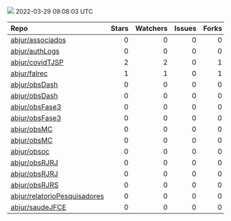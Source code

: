 ![](https://github.com/abjur/abjStatus/workflows/Render%20Status/badge.svg)
2022-03-29 09:08:03 UTC

| Repo                                                                            |  Stars|  Watchers|  Issues|  Forks| Status                                                                                                                                                          | Commit                                                                                                                                                          |
|:--------------------------------------------------------------------------------|------:|---------:|-------:|------:|:----------------------------------------------------------------------------------------------------------------------------------------------------------------|:----------------------------------------------------------------------------------------------------------------------------------------------------------------|
| [abjur/associados](https://github.com/abjur/associados)                         |      0|         0|       0|      0| [![](https://github.com/abjur/associados/workflows/deploy/badge.svg)](https://github.com/abjur/associados/actions/runs/1989734689)                              | <a href="https://github.com/abjur/associados/commit/d136b44890fe809559c8cb45f4cfc69db8b1ec50" title="Merge pull request #1 from abjur/levantamentos">d136b4</a> |
| [abjur/authLogs](https://github.com/abjur/authLogs)                             |      0|         0|       0|      0| [![](https://github.com/abjur/authLogs/workflows/update/badge.svg)](https://github.com/abjur/authLogs/actions/runs/2056020250)                                  | <a href="https://github.com/abjur/authLogs/commit/108ea0f65fde6656d5ceb36b04c9798c11a14102" title="Update data">108ea0</a>                                      |
| [abjur/covidTJSP](https://github.com/abjur/covidTJSP)                           |      2|         2|       0|      1| [![](https://github.com/abjur/covidTJSP/workflows/update-data/badge.svg)](https://github.com/abjur/covidTJSP/actions/runs/2056703038)                           | <a href="https://github.com/abjur/covidTJSP/commit/10e42ec7eb11a0d97fec976222a888670f13796e" title="Update data">10e42e</a>                                     |
| [abjur/falrec](https://github.com/abjur/falrec)                                 |      1|         1|       0|      1| [![](https://github.com/abjur/falrec/workflows/update-data/badge.svg)](https://github.com/abjur/falrec/actions/runs/2046878733)                                 | <a href="https://github.com/abjur/falrec/commit/7cf7f350f89e8ffaee48cbeff85f2892c41780b2" title="Update data">7cf7f3</a>                                        |
| [abjur/obsDash](https://github.com/abjur/obsDash)                               |      0|         0|       0|      0| [![](https://github.com/abjur/obsDash/workflows/deploy-app/badge.svg)](https://github.com/abjur/obsDash/actions/runs/2055140918)                                | <a href="https://github.com/abjur/obsDash/commit/a27d1714dbac8ff5e6d1585367e7ef68c194d335" title="nao faz sentido...">a27d17</a>                                |
| [abjur/obsDash](https://github.com/abjur/obsDash)                               |      0|         0|       0|      0| [![](https://github.com/abjur/obsDash/workflows/deploy-app/badge.svg)](https://github.com/abjur/obsDash/actions/runs/2054787464)                                | <a href="https://github.com/abjur/obsDash/commit/8617e11ecf2742d7a92bcb480f540a989251ef9b" title="testando tirar o markdown daqui">8617e1</a>                   |
| [abjur/obsFase3](https://github.com/abjur/obsFase3)                             |      0|         0|       0|      0| [![](https://github.com/abjur/obsFase3/workflows/deploy/badge.svg)](https://github.com/abjur/obsFase3/actions/runs/2055445052)                                  | <a href="https://github.com/abjur/obsFase3/commit/6f22fb5ab0aaa75ed504f8a3ffd5d3e049fe11ef" title="adicionar patrocinadores">6f22fb</a>                         |
| [abjur/obsFase3](https://github.com/abjur/obsFase3)                             |      0|         0|       0|      0| [![](https://github.com/abjur/obsFase3/workflows/update-data/badge.svg)](https://github.com/abjur/obsFase3/actions/runs/2046626796)                             | <a href="https://github.com/abjur/obsFase3/commit/98e701482c7017195fb9297ae50e8106b949b2cb" title="Update data">98e701</a>                                      |
| [abjur/obsMC](https://github.com/abjur/obsMC)                                   |      0|         0|       0|      0| [![](https://github.com/abjur/obsMC/workflows/deploy/badge.svg)](https://github.com/abjur/obsMC/actions/runs/1994791586)                                        | <a href="https://github.com/abjur/obsMC/commit/767258bd0303b51515a0f8052ee4c51854bfab8f" title="Cria função para converter arquivos em googledrive">767258</a>  |
| [abjur/obsMC](https://github.com/abjur/obsMC)                                   |      0|         0|       0|      0| [![](https://github.com/abjur/obsMC/workflows/update-data/badge.svg)](https://github.com/abjur/obsMC/actions/runs/1914284217)                                   | <a href="https://github.com/abjur/obsMC/commit/e9bd52992043dc41d3460c3f5997d3df05986815" title="Ajustes no update-data">e9bd52</a>                              |
| [abjur/obsoc](https://github.com/abjur/obsoc)                                   |      0|         0|       0|      0| [![](https://github.com/abjur/obsoc/workflows/deploy/badge.svg)](https://github.com/abjur/obsoc/actions/runs/1900660306)                                        | <a href="https://github.com/abjur/obsoc/commit/f54f9255a787c225ef2fdbc1afc5ed98b98690aa" title="ajustes no update-data">f54f92</a>                              |
| [abjur/obsRJRJ](https://github.com/abjur/obsRJRJ)                               |      0|         0|       0|      0| [![](https://github.com/abjur/obsRJRJ/workflows/deploy/badge.svg)](https://github.com/abjur/obsRJRJ/actions/runs/2055746473)                                    | <a href="https://github.com/abjur/obsRJRJ/commit/9564f467eccfc0d543fe72e16e83f1ba8e12edcb" title="atualiza base de inconsistencias">9564f4</a>                  |
| [abjur/obsRJRJ](https://github.com/abjur/obsRJRJ)                               |      0|         0|       0|      0| [![](https://github.com/abjur/obsRJRJ/workflows/update-data/badge.svg)](https://github.com/abjur/obsRJRJ/actions/runs/1779159302)                               | <a href="https://github.com/abjur/obsRJRJ/commit/137aa0a857aa44233e5d29d76a355a207eaf30a7" title="Update update-data.yaml">137aa0</a>                           |
| [abjur/obsRJRS](https://github.com/abjur/obsRJRS)                               |      0|         0|       0|      0| [![](https://github.com/abjur/obsRJRS/workflows/deploy/badge.svg)](https://github.com/abjur/obsRJRS/actions/runs/1831313776)                                    | <a href="https://github.com/abjur/obsRJRS/commit/de577944952f2b64bc58021d073c201077602e1b" title="tirar o captcha">de5779</a>                                   |
| [abjur/relatorioPesquisadores](https://github.com/abjur/relatorioPesquisadores) |      0|         0|       0|      0| [![](https://github.com/abjur/relatorioPesquisadores/workflows/update-data/badge.svg)](https://github.com/abjur/relatorioPesquisadores/actions/runs/2050956898) | <a href="https://github.com/abjur/relatorioPesquisadores/commit/725f6fa0f3c9a425bbc56743d100d2c973bd876f" title="Update data">725f6f</a>                        |
| [abjur/saudeJFCE](https://github.com/abjur/saudeJFCE)                           |      0|         0|       0|      0| [![](https://github.com/abjur/saudeJFCE/workflows/deploy/badge.svg)](https://github.com/abjur/saudeJFCE/actions/runs/2017459382)                                | <a href="https://github.com/abjur/saudeJFCE/commit/fe7372f4f131257b43a92cd63f8517954989833e" title="correção nomes_colunas (linha 70)">fe7372</a>               |


